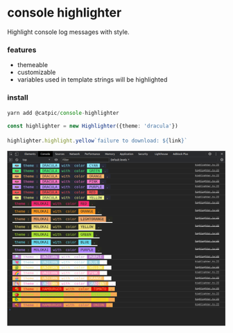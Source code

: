 # console highlighter

Highlight console log messages with style.

### features
- themeable
- customizable
- variables used in template strings will be highlighted

### install
```ts
yarn add @catpic/console-highlighter
```

```ts
const highlighter = new Highlighter({theme: 'dracula'})

highlighter.highlight.yellow`failure to download: ${link}`
```


![Demo](./demo.png)

